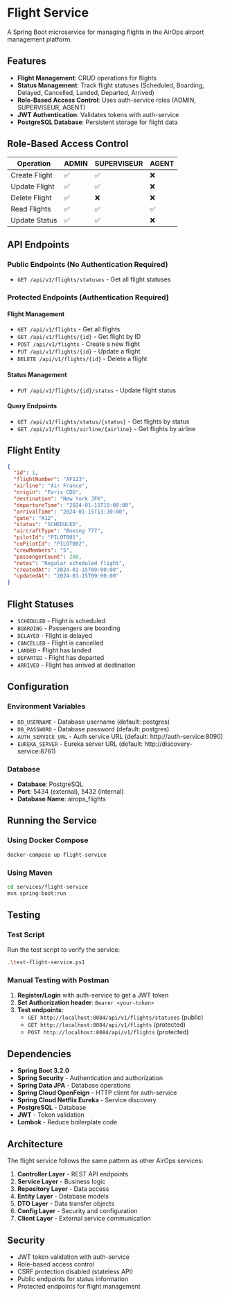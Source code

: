 # Flight Service

A Spring Boot microservice for managing flights in the AirOps airport management platform.

## Features

- **Flight Management**: CRUD operations for flights
- **Status Management**: Track flight statuses (Scheduled, Boarding, Delayed, Cancelled, Landed, Departed, Arrived)
- **Role-Based Access Control**: Uses auth-service roles (ADMIN, SUPERVISEUR, AGENT)
- **JWT Authentication**: Validates tokens with auth-service
- **PostgreSQL Database**: Persistent storage for flight data

## Role-Based Access Control

| Operation | ADMIN | SUPERVISEUR | AGENT |
|-----------|-------|-------------|-------|
| Create Flight | ✅ | ✅ | ❌ |
| Update Flight | ✅ | ✅ | ❌ |
| Delete Flight | ✅ | ❌ | ❌ |
| Read Flights | ✅ | ✅ | ✅ |
| Update Status | ✅ | ✅ | ❌ |

## API Endpoints

### Public Endpoints (No Authentication Required)
- `GET /api/v1/flights/statuses` - Get all flight statuses

### Protected Endpoints (Authentication Required)

#### Flight Management
- `GET /api/v1/flights` - Get all flights
- `GET /api/v1/flights/{id}` - Get flight by ID
- `POST /api/v1/flights` - Create a new flight
- `PUT /api/v1/flights/{id}` - Update a flight
- `DELETE /api/v1/flights/{id}` - Delete a flight

#### Status Management
- `PUT /api/v1/flights/{id}/status` - Update flight status

#### Query Endpoints
- `GET /api/v1/flights/status/{status}` - Get flights by status
- `GET /api/v1/flights/airline/{airline}` - Get flights by airline

## Flight Entity

```json
{
  "id": 1,
  "flightNumber": "AF123",
  "airline": "Air France",
  "origin": "Paris CDG",
  "destination": "New York JFK",
  "departureTime": "2024-01-15T10:00:00",
  "arrivalTime": "2024-01-15T13:30:00",
  "gate": "A12",
  "status": "SCHEDULED",
  "aircraftType": "Boeing 777",
  "pilotId": "PILOT001",
  "coPilotId": "PILOT002",
  "crewMembers": "5",
  "passengerCount": 280,
  "notes": "Regular scheduled flight",
  "createdAt": "2024-01-15T09:00:00",
  "updatedAt": "2024-01-15T09:00:00"
}
```

## Flight Statuses

- `SCHEDULED` - Flight is scheduled
- `BOARDING` - Passengers are boarding
- `DELAYED` - Flight is delayed
- `CANCELLED` - Flight is cancelled
- `LANDED` - Flight has landed
- `DEPARTED` - Flight has departed
- `ARRIVED` - Flight has arrived at destination

## Configuration

### Environment Variables
- `DB_USERNAME` - Database username (default: postgres)
- `DB_PASSWORD` - Database password (default: postgres)
- `AUTH_SERVICE_URL` - Auth service URL (default: http://auth-service:8090)
- `EUREKA_SERVER` - Eureka server URL (default: http://discovery-service:8761)

### Database
- **Database**: PostgreSQL
- **Port**: 5434 (external), 5432 (internal)
- **Database Name**: airops_flights

## Running the Service

### Using Docker Compose
```bash
docker-compose up flight-service
```

### Using Maven
```bash
cd services/flight-service
mvn spring-boot:run
```

## Testing

### Test Script
Run the test script to verify the service:
```bash
.\test-flight-service.ps1
```

### Manual Testing with Postman

1. **Register/Login** with auth-service to get a JWT token
2. **Set Authorization header**: `Bearer <your-token>`
3. **Test endpoints**:
   - `GET http://localhost:8084/api/v1/flights/statuses` (public)
   - `GET http://localhost:8084/api/v1/flights` (protected)
   - `POST http://localhost:8084/api/v1/flights` (protected)

## Dependencies

- **Spring Boot 3.2.0**
- **Spring Security** - Authentication and authorization
- **Spring Data JPA** - Database operations
- **Spring Cloud OpenFeign** - HTTP client for auth-service
- **Spring Cloud Netflix Eureka** - Service discovery
- **PostgreSQL** - Database
- **JWT** - Token validation
- **Lombok** - Reduce boilerplate code

## Architecture

The flight service follows the same pattern as other AirOps services:

1. **Controller Layer** - REST API endpoints
2. **Service Layer** - Business logic
3. **Repository Layer** - Data access
4. **Entity Layer** - Database models
5. **DTO Layer** - Data transfer objects
6. **Config Layer** - Security and configuration
7. **Client Layer** - External service communication

## Security

- JWT token validation with auth-service
- Role-based access control
- CSRF protection disabled (stateless API)
- Public endpoints for status information
- Protected endpoints for flight management 